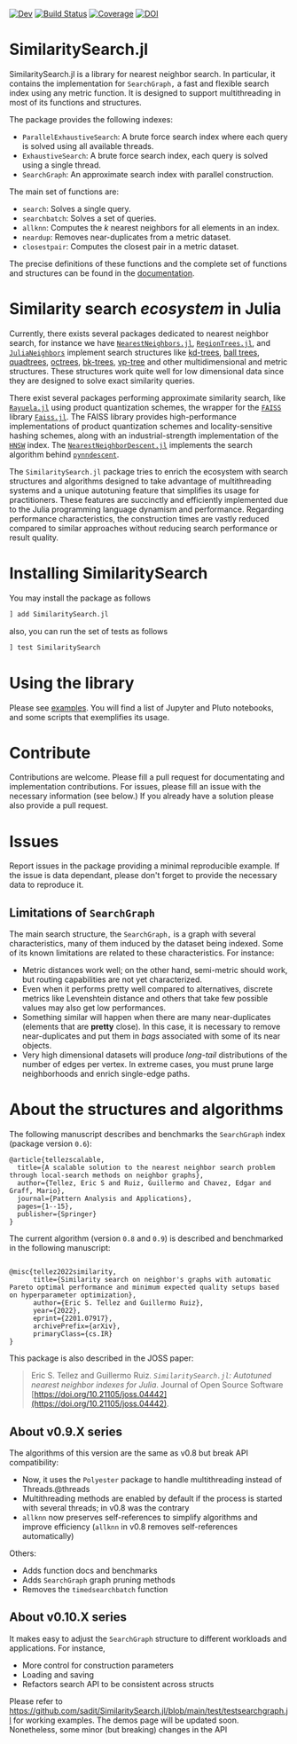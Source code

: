 [![Dev](https://img.shields.io/badge/docs-dev-blue.svg)](https://sadit.github.io/SimilaritySearch.jl/dev)
[![Build Status](https://github.com/sadit/SimilaritySearch.jl/workflows/CI/badge.svg)](https://github.com/sadit/SimilaritySearch.jl/actions)
[![Coverage](https://codecov.io/gh/sadit/SimilaritySearch.jl/branch/main/graph/badge.svg)](https://codecov.io/gh/sadit/SimilaritySearch.jl)
[![DOI](https://joss.theoj.org/papers/10.21105/joss.04442/status.svg)](https://doi.org/10.21105/joss.04442)

# SimilaritySearch.jl

SimilaritySearch.jl is a library for nearest neighbor search. In particular, it contains the implementation for `SearchGraph,` a fast and flexible search index using any metric function. It is designed to support multithreading in most of its functions and structures.

The package provides the following indexes:

- `ParallelExhaustiveSearch`: A brute force search index where each query is solved using all available threads.
- `ExhaustiveSearch`: A brute force search index, each query is solved using a single thread.
- `SearchGraph`: An approximate search index with parallel construction.

The main set of functions are:

- `search`: Solves a single query.
- `searchbatch`: Solves a set of queries.
- `allknn`: Computes the $k$ nearest neighbors for all elements in an index.
- `neardup`: Removes near-duplicates from a metric dataset.
- `closestpair`: Computes the closest pair in a metric dataset.

The precise definitions of these functions and the complete set of functions and structures can be found in the [documentation](https://sadit.github.io/SimilaritySearch.jl/dev).

# Similarity search _ecosystem_ in Julia
Currently, there exists several packages dedicated to nearest neighbor search, for instance we have [`NearestNeighbors.jl`](https://github.com/KristofferC/NearestNeighbors.jl), [`RegionTrees.jl`](https://github.com/rdeits/RegionTrees.jl), and [`JuliaNeighbors`](https://github.com/JuliaNeighbors) implement search structures like [kd-trees](https://en.wikipedia.org/wiki/K-d_tree), [ball trees](https://en.wikipedia.org/wiki/Ball_tree), [quadtrees](https://en.wikipedia.org/wiki/Quadtree), [octrees](https://en.wikipedia.org/wiki/Octree), [bk-trees](https://en.wikipedia.org/wiki/BK-tree), [vp-tree](https://en.wikipedia.org/wiki/Vantage-point_tree) and other multidimensional and metric structures. These structures work quite well for low dimensional data since they are designed to solve exact similarity queries.

There exist several packages performing approximate similarity search, like [`Rayuela.jl`](https://github.com/una-dinosauria/Rayuela.jl) using product quantization schemes, the wrapper for the [`FAISS`](https://faiss.ai/) library [`Faiss.jl`](https://github.com/zsz00/Faiss.jl). The FAISS library provides high-performance implementations of product quantization schemes and locality-sensitive hashing schemes, along with an industrial-strength implementation of the [`HNSW`](https://github.com/nmslib/hnswlib) index. The [`NearestNeighborDescent.jl`](https://github.com/dillondaudert/NearestNeighborDescent.jl) implements the search algorithm behind [`pynndescent`](https://pynndescent.readthedocs.io/en/latest/?badge=latest).

The `SimilaritySearch.jl` package tries to enrich the ecosystem with search structures and algorithms designed to take advantage of multithreading systems and a unique autotuning feature that simplifies its usage for practitioners. These features are succinctly and efficiently implemented due to the Julia programming language dynamism and performance.
Regarding performance characteristics, the construction times are vastly reduced compared to similar approaches without reducing search performance or result quality.

# Installing SimilaritySearch

You may install the package as follows
```julia
] add SimilaritySearch.jl
```

also, you can run the set of tests as follows
```julia
] test SimilaritySearch
```

# Using the library
Please see [examples](https://github.com/sadit/SimilaritySearchDemos). You will find a list of Jupyter and Pluto notebooks, and some scripts that exemplifies its usage.
 
# Contribute
Contributions are welcome. Please fill a pull request for documentating and implementation contributions. For issues, please fill an issue with the necessary information (see below.) If you already have a solution please also provide a pull request.

# Issues
Report issues in the package providing a minimal reproducible example. If the issue is data dependant, please don't forget to provide the necessary data to reproduce it.

## Limitations of `SearchGraph`
The main search structure, the `SearchGraph,` is a graph with several characteristics, many of them induced by the dataset being indexed. Some of its known limitations are related to these characteristics. For instance:

- Metric distances work well; on the other hand, semi-metric should work, but routing capabilities are not yet characterized.
- Even when it performs pretty well compared to alternatives, discrete metrics like Levenshtein distance and others that take few possible values may also get low performances.
- Something similar will happen when there are many near-duplicates (elements that are **pretty** close). In this case, it is necessary to remove near-duplicates and put them in _bags_ associated with some of its near objects.
- Very high dimensional datasets will produce _long-tail_ distributions of the number of edges per vertex. In extreme cases, you must prune large neighborhoods and enrich single-edge paths.

# About the structures and algorithms
The following manuscript describes and benchmarks the `SearchGraph` index (package version `0.6`):

```
@article{tellezscalable,
  title={A scalable solution to the nearest neighbor search problem through local-search methods on neighbor graphs},
  author={Tellez, Eric S and Ruiz, Guillermo and Chavez, Edgar and Graff, Mario},
  journal={Pattern Analysis and Applications},
  pages={1--15},
  publisher={Springer}
}

``` 

The current algorithm (version `0.8` and `0.9`) is described and benchmarked in the following manuscript:
```

@misc{tellez2022similarity,
      title={Similarity search on neighbor's graphs with automatic Pareto optimal performance and minimum expected quality setups based on hyperparameter optimization}, 
      author={Eric S. Tellez and Guillermo Ruiz},
      year={2022},
      eprint={2201.07917},
      archivePrefix={arXiv},
      primaryClass={cs.IR}
}
```

This package is also described in the JOSS paper:

> Eric S. Tellez and Guillermo Ruiz. _`SimilaritySearch.jl`: Autotuned nearest neighbor indexes for Julia_. Journal of Open Source Software [https://doi.org/10.21105/joss.04442](https://doi.org/10.21105/joss.04442).

## About v0.9.X series

The algorithms of this version are the same as v0.8 but break API compatibility:

- Now, it uses the `Polyester` package to handle multithreading instead of Threads.@threads
- Multithreading methods are enabled by default if the process is started with several threads; in v0.8 was the contrary
- `allknn` now preserves self-references to simplify algorithms and improve efficiency (`allknn` in v0.8 removes self-references automatically)

Others:

- Adds function docs and benchmarks
- Adds `SearchGraph` graph pruning methods
- Removes the `timedsearchbatch` function

## About v0.10.X series

It makes easy to adjust the `SearchGraph` structure to different workloads and applications. For instance,
- More control for construction parameters
- Loading and saving
- Refactors search API to be consistent across structs

Please refer to <https://github.com/sadit/SimilaritySearch.jl/blob/main/test/testsearchgraph.jl> for working examples. The demos page will be updated soon.
Nonetheless, some minor (but breaking) changes in the API 
